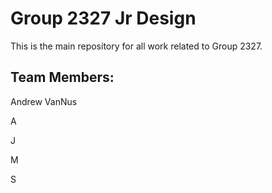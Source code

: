 # Group 2327 Jr Design

This is the main repository for all work related to Group 2327.

## Team Members:

Andrew VanNus

A

J

M

S
